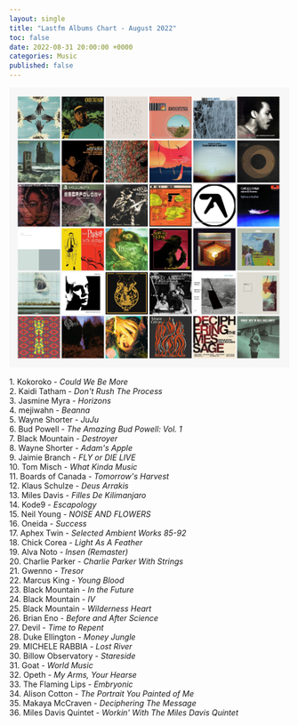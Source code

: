 ```yaml
---
layout: single
title: "Lastfm Albums Chart - August 2022"
toc: false
date: 2022-08-31 20:00:00 +0000
categories: Music
published: false
---
```


![lastfm Albums Chart August 2022](/assets/images/07_August_2022_topsters3.jpg)

1\. Kokoroko - *Could We Be More* <br>
2\. Kaidi Tatham - *Don't Rush The Process* <br>
3\. Jasmine Myra - *Horizons* <br>
4\. mejiwahn - *Beanna* <br>
5\. Wayne Shorter - *JuJu* <br>
6\. Bud Powell - *The Amazing Bud Powell: Vol. 1* <br>
7\. Black Mountain - *Destroyer* <br>
8\. Wayne Shorter - *Adam's Apple* <br>
9\. Jaimie Branch - *FLY or DIE LIVE* <br>
10\. Tom Misch - *What Kinda Music* <br>
11\. Boards of Canada - *Tomorrow's Harvest* <br>
12\. Klaus Schulze - *Deus Arrakis* <br>
13\. Miles Davis - *Filles De Kilimanjaro* <br>
14\. Kode9 - *Escapology* <br>
15\. Neil Young - *NOISE AND FLOWERS* <br>
16\. Oneida - *Success* <br>
17\. Aphex Twin - *Selected Ambient Works 85-92* <br>
18\. Chick Corea - *Light As A Feather* <br>
19\. Alva Noto - *Insen (Remaster)* <br>
20\. Charlie Parker - *Charlie Parker With Strings* <br>
21\. Gwenno - *Tresor* <br>
22\. Marcus King - *Young Blood*<br>
23\. Black Mountain - *In the Future*<br>
24\. Black Mountain - *IV*<br>
25\. Black Mountain - *Wilderness Heart*<br>
26\. Brian Eno - *Before and After Science*<br>
27\. Devil - *Time to Repent*<br>
28\. Duke Ellington - *Money Jungle*<br>
29\. MICHELE RABBIA - *Lost River*<br>
30\. Billow Observatory - *Stareside*<br>
31\. Goat - *World Music*<br>
32\. Opeth - *My Arms, Your Hearse*<br>
33\. The Flaming Lips - *Embryonic*<br>
34\. Alison Cotton - *The Portrait You Painted of Me*<br>
35\. Makaya McCraven - *Deciphering The Message*<br>
36\. Miles Davis Quintet - *Workin' With The Miles Davis Quintet*<br>